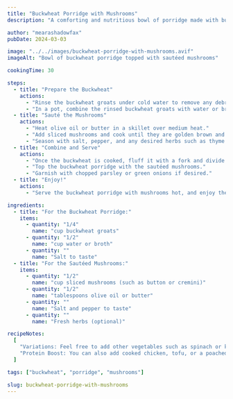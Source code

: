 ```yaml
---
title: "Buckwheat Porridge with Mushrooms"
description: "A comforting and nutritious bowl of porridge made with buckwheat groats and savory sautéed mushrooms."

author: "mearashadowfax"
pubDate: 2024-03-03

image: "../../images/buckwheat-porridge-with-mushrooms.avif"
imageAlt: "Bowl of buckwheat porridge topped with sautéed mushrooms"

cookingTime: 30

steps:
  - title: "Prepare the Buckwheat"
    actions:
      - "Rinse the buckwheat groats under cold water to remove any debris."
      - "In a pot, combine the rinsed buckwheat groats with water or broth in a 2:1 ratio (2 parts liquid to 1 part buckwheat). Bring to a boil, then reduce heat to low, cover, and simmer for about 15-20 minutes or until the groats are tender and the liquid is absorbed."
  - title: "Sauté the Mushrooms"
    actions:
      - "Heat olive oil or butter in a skillet over medium heat."
      - "Add sliced mushrooms and cook until they are golden brown and tender, about 5-7 minutes."
      - "Season with salt, pepper, and any desired herbs such as thyme or rosemary. Set aside."
  - title: "Combine and Serve"
    actions:
      - "Once the buckwheat is cooked, fluff it with a fork and divide it into serving bowls."
      - "Top the buckwheat porridge with the sautéed mushrooms."
      - "Garnish with chopped parsley or green onions if desired."
  - title: "Enjoy!"
    actions:
      - "Serve the buckwheat porridge with mushrooms hot, and enjoy the comforting and nutritious meal!"

ingredients:
  - title: "For the Buckwheat Porridge:"
    items:
      - quantity: "1/4"
        name: "cup buckwheat groats"
      - quantity: "1/2"
        name: "cup water or broth"
      - quantity: ""
        name: "Salt to taste"
  - title: "For the Sautéed Mushrooms:"
    items:
      - quantity: "1/2"
        name: "cup sliced mushrooms (such as button or cremini)"
      - quantity: "1/2"
        name: "tablespoons olive oil or butter"
      - quantity: ""
        name: "Salt and pepper to taste"
      - quantity: ""
        name: "Fresh herbs (optional)"

recipeNotes:
  [
    "Variations: Feel free to add other vegetables such as spinach or kale to the porridge for added nutrition and flavor.",
    "Protein Boost: You can also add cooked chicken, tofu, or a poached egg on top of the porridge for extra protein.",
  ]

tags: ["buckwheat", "porridge", "mushrooms"]

slug: buckwheat-porridge-with-mushrooms
---
```

